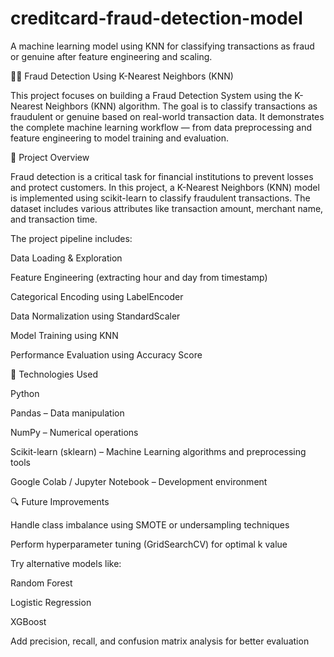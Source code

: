 # creditcard-fraud-detection-model
A machine learning model using KNN for classifying transactions as fraud or genuine after feature engineering and scaling.

🕵️‍♂️ Fraud Detection Using K-Nearest Neighbors (KNN)

This project focuses on building a Fraud Detection System using the K-Nearest Neighbors (KNN) algorithm. The goal is to classify transactions as fraudulent or genuine based on real-world transaction data.
It demonstrates the complete machine learning workflow — from data preprocessing and feature engineering to model training and evaluation.

🚀 Project Overview

Fraud detection is a critical task for financial institutions to prevent losses and protect customers.
In this project, a K-Nearest Neighbors (KNN) model is implemented using scikit-learn to classify fraudulent transactions.
The dataset includes various attributes like transaction amount, merchant name, and transaction time.

The project pipeline includes:

Data Loading & Exploration

Feature Engineering (extracting hour and day from timestamp)

Categorical Encoding using LabelEncoder

Data Normalization using StandardScaler

Model Training using KNN

Performance Evaluation using Accuracy Score

🧠 Technologies Used

Python 

Pandas – Data manipulation

NumPy – Numerical operations

Scikit-learn (sklearn) – Machine Learning algorithms and preprocessing tools

Google Colab / Jupyter Notebook – Development environment


🔍 Future Improvements

Handle class imbalance using SMOTE or undersampling techniques

Perform hyperparameter tuning (GridSearchCV) for optimal k value

Try alternative models like:

Random Forest

Logistic Regression

XGBoost

Add precision, recall, and confusion matrix analysis for better evaluation



